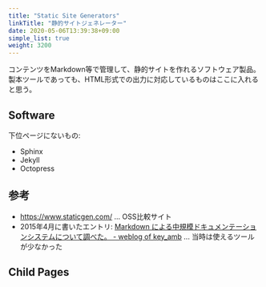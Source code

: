 ```yaml
---
title: "Static Site Generators"
linkTitle: "静的サイトジェネレーター"
date: 2020-05-06T13:39:38+09:00
simple_list: true
weight: 3200
---
```


コンテンツをMarkdown等で管理して、静的サイトを作れるソフトウェア製品。  
製本ツールであっても、HTML形式での出力に対応しているものはここに入れると思う。

## Software

下位ページにないもの:

- Sphinx
- Jekyll
- Octopress

## 参考

- https://www.staticgen.com/ ... OSS比較サイト
- 2015年4月に書いたエントリ: [Markdown による中規模ドキュメンテーションシステムについて調べた。 - weblog of key_amb](https://keyamb.hatenablog.com/entry/2015/04/01/211845) ... 当時は使えるツールが少なかった

## Child Pages
